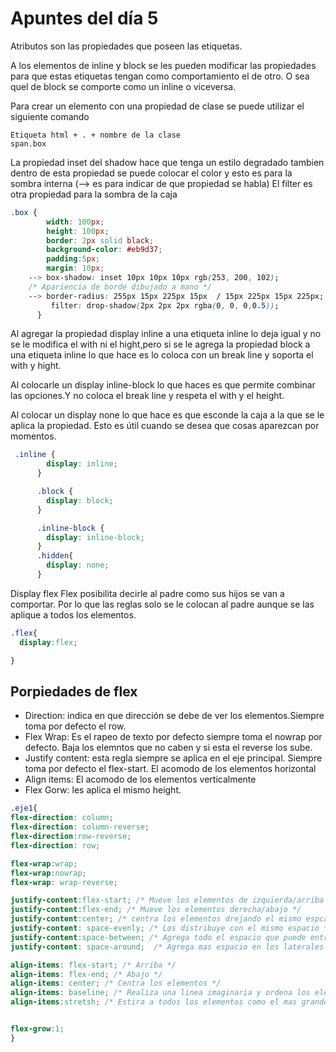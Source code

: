 # Apuntes del día 5
Atributos son las propiedades que poseen las etiquetas.

A los elementos de inline y block se les pueden modificar las propiedades para que estas etiquetas tengan como comportamiento el de otro. O sea quel de block se comporte como un inline o viceversa.

Para crear un elemento con una propiedad de clase se puede utilizar el siguiente comando
```
Etiqueta html + . + nombre de la clase
span.box
```
La propiedad inset del shadow hace que tenga un estilo degradado tambien dentro de esta propiedad se puede colocar el color y esto es para la sombra interna (--> es para indicar de que propiedad se habla)
El filter es otra propiedad para la sombra de la caja
```css
.box {
        width: 100px;
        height: 100px;
        border: 2px solid black;
        background-color: #eb9d37;
        padding:5px;
        margin: 10px;
    --> box-shadow: inset 10px 10px 10px rgb(253, 200, 102);
    /* Apariencia de borde dibujado a mano */
    --> border-radius: 255px 15px 225px 15px  / 15px 225px 15px 225px; 
         filter: drop-shadow(2px 2px 2px rgba(0, 0, 0,0.5));
      }
```

Al agregar la propiedad display inline a una etiqueta inline lo deja igual y no se le modifica el with ni el hight,pero si se le agrega la propiedad block a una etiqueta inline lo que hace es lo coloca con un break line y soporta el with y hight.

Al colocarle un display inline-block lo que haces es que permite combinar las opciones.Y no coloca el break line y respeta el with y el height.

Al colocar un display none lo que hace es que esconde la caja a la que se le aplica la propiedad. Esto es útil cuando se desea que cosas aparezcan por momentos.

```css
 .inline {
        display: inline;
      }

      .block {
        display: block;
      }

      .inline-block {
        display: inline-block;
      }
      .hidden{
        display: none;
      }
```

Display flex 
Flex posibilita decirle al padre como sus hijos se van a comportar. Por lo que las reglas solo se le colocan al padre aunque se las aplique a todos los elementos.
```css
.flex{
  display:flex;

}
```
## Porpiedades de flex 
- Direction: indica en que dirección se debe de ver los elementos.Siempre toma por defecto el row.
- Flex Wrap: Es el rapeo de texto por defecto siempre toma el nowrap por defecto. Baja los elemntos que no caben y si esta el reverse los sube.
- Justify content: esta regla siempre se aplica en el eje principal. Siempre toma por defecto el flex-start. El acomodo de los elementos horizontal
- Align items: El acomodo de los elementos verticalmente
- Flex Gorw: les aplica el mismo height.
```css
.eje1{
flex-direction: column;
flex-direction: column-reverse;
flex-direction:row-reverse;
flex-direction: row;

flex-wrap:wrap;
flex-wrap:nowrap;
flex-wrap: wrap-reverse;

justify-content:flex-start; /* Mueve los elementos de izquierda/arriba */
justify-content:flex-end; /* Mueve los elementos derecha/abajo */
justify-content:center; /* centra los elementos drejando el mismo espcaio arriba y abajo */
justify-content: space-evenly; /* Los distribuye con el mismo espacio */
justify-content:space-between; /* Agrega todo el espacio que puede entre ellos  pero el primero y el ultimo van pegados al margen*/
justify-content: space-around;  /* Agrega mas espacio en los laterales */

align-items: flex-start; /* Arriba */
align-items: flex-end; /* Abajo */
align-items: center; /* Centra los elementos */
align-items: baseline; /* Realiza una linea imaginaria y ordena los elementos en esa linea */
align-items:stretsh; /* Estira a todos los elementos como el mas grande */


flex-grow:1;
}
```
